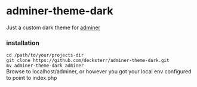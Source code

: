 # adminer-theme-dark
Just a custom dark theme for [adminer](https://www.adminer.org/)

### installation

```cd /path/to/your/projects-dir```  
```git clone https://github.com/decksterr/adminer-theme-dark.git```  
```mv adminer-theme-dark adminer```  
Browse to localhost/adminer, or however you got your local env configured to point to index.php

